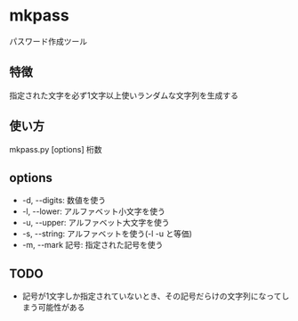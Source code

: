 # mkpass
パスワード作成ツール

## 特徴
指定された文字を必ず1文字以上使いランダムな文字列を生成する

## 使い方
mkpass.py [options] 桁数

## options
* -d, --digits: 数値を使う
* -l, --lower: アルファベット小文字を使う
* -u, --upper: アルファベット大文字を使う
* -s, --string: アルファベットを使う(-l -u と等価)
* -m,  --mark 記号: 指定された記号を使う

## TODO
* 記号が1文字しか指定されていないとき、その記号だらけの文字列になってしまう可能性がある

